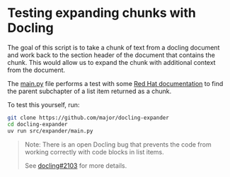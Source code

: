 # Testing expanding chunks with Docling

The goal of this script is to take a chunk of text from a docling document and work back to the section header of the document that contains the chunk.
This would allow us to expand the chunk with additional context from the document.

The [main.py](src/expander/main.py) file performs a test with some [Red Hat documentation](https://docs.redhat.com/en/documentation/red_hat_ai_inference_server/3.2/html-single/getting_started/index) to find the parent subchapter of a list item returned as a chunk.

To test this yourself, run:

```bash
git clone https://github.com/major/docling-expander
cd docling-expander
uv run src/expander/main.py
```

> Note: There is an open Docling bug that prevents the code from working correctly with code blocks in list items.
>
> See [docling#2103](https://github.com/docling-project/docling/issues/2103) for more details.

